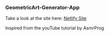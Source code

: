 ### GeometricArt-Generator-App
Take a look at the site here: [Netlify Site](https://modern-art-generator.netlify.app/)

Inspired from the youTube tutorial by AsmrProg
